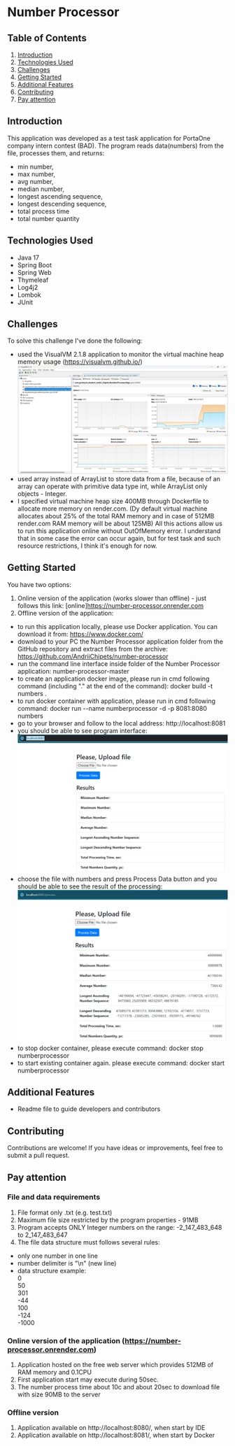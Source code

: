 # Number Processor

## Table of Contents
1. [Introduction](#introduction)
2. [Technologies Used](#technologies-used)
3. [Challenges](#challenges)
4. [Getting Started](#getting-started)
5. [Additional Features](#additional-features)
6. [Contributing](#contributing)
7. [Pay attention](#pay-attention)

## Introduction

This application was developed as a test task application for PortaOne company intern contest (BAD).
The program reads data(numbers) from the file, processes them, and returns:
- min number,
- max number,
- avg number,
- median number,
- longest ascending sequence,
- longest descending sequence,
- total process time
- total number quantity

## Technologies Used

- Java 17
- Spring Boot
- Spring Web
- Thymeleaf
- Log4j2
- Lombok
- JUnit

## Challenges

To solve this challenge I've done the following:
- used the VisualVM 2.1.8 application to monitor the virtual machine heap memory usage (https://visualvm.github.io/)
  ![img.png](readme-images/3.png)
- used array instead of ArrayList to store data from a file, because of an array can operate with primitive data type int, while ArrayList only objects - Integer.
- I specified virtual machine heap size 400MB through Dockerfile to allocate more memory on render.com.
  (Dy default virtual machine allocates about 25% of the total RAM memory and in case of 512MB render.com RAM memory will be about 125MB)
  All this actions allow us to run this application online without OutOfMemory error.
  I understand that in some case the error can occur again, but for test task and such resource restrictions, I think it's enough for now.

## Getting Started

You have two options:
1. Online version of the application (works slower than offline) - just follows this link: [online]https://number-processor.onrender.com
2. Offline version of the application:
- to run this application locally, please use Docker application. You can download it from: https://www.docker.com/
- download to your PC the Number Processor application folder from the GitHub repository and extract files from the archive: https://github.com/AndriiChipets/number-processor
- run the command line interface inside folder of the Number Processor application: number-processor-master
- to create an application docker image, please run in cmd following command (including "." at the end of the command): docker build -t numbers .
- to run docker container with application, please run in cmd following command: docker run --name numberprocessor -d -p 8081:8080 numbers
- go to your browser and follow to the local address: http://localhost:8081
- you should be able to see program interface:
![img.png](readme-images/1.png)
- choose the file with numbers and press Process Data button and you should be able to see the result of the processing:
![img.png](readme-images/2.png)
- to stop docker container, please execute command: docker stop numberprocessor
- to start existing container again. please execute command: docker start numberprocessor

## Additional Features

- Readme file to guide developers and contributors

## Contributing

Contributions are welcome! If you have ideas or improvements, feel free to submit a pull request.

## Pay attention

### File and data requirements

1. File format only .txt (e.g. test.txt)
2. Maximum file size restricted by the program properties - 91MB
3. Program accepts ONLY Integer numbers on the range: -2_147_483_648 to 2_147_483_647
4. The file data structure must follows several rules:
- only one number in one line
- number delimiter is "\n" (new line)
- data structure example:  
0  
50  
301  
-44  
100  
-124  
-1000

### Online version of the application (https://number-processor.onrender.com)

1. Application hosted on the free web server which provides 512MB of RAM memory and 0.1CPU
2. First application start may execute during 50sec.
3. The number process time about 10c and about 20sec to download file with size 90MB to the server

### Offline version
1. Application available on http://localhost:8080/, when start by IDE
2. Application available on http://localhost:8081/, when start by Docker